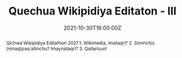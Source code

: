 ---
title: "Quechua Wikipidiya Editaton - III"

event: III Qichwa Wikipidiya Editathon 2021 - Qichwa - Español - English
event_url: https://youtu.be/X_kKyTc3hH4

location: Endangered Languages Project (ELP) 
address:
  street: ''
  city: ''
  region: ''
  postcode: '0051'
  country: World

summary: "Quechua Wikipidiya Editaton - II"
abstract: "Qichwa Wikipidiya Editathon 2021
1. Wikimedia, imataqrí? 
2. Siminchis (rimaq)paq allinchu? Imaynataqrí?  
3. Qallarisun!"

# Talk start and end times.
#   End time can optionally be hidden by prefixing the line with `#`.
date: "2021-10-30T16:00:00Z"
date_end: "2021-10-30T20:00:00Z"
all_day: false

# Schedule page publish date (NOT talk date).
publishDate: "2021-10-30T10:00:00Z"

authors: ["admin"]
tags: ["Talks", "Research", "Demo", "Knowledge", "Editathon"]

# Is this a featured talk? (true/false)
featured: false

image:
  caption: "Photo by [@ElwinHuaman](https://twitter.com/ElwinHuaman)"
  focal_point: Right

links:
- icon: twitter
  icon_pack: fab
  name: Follow
  url: https://twitter.com/ElwinHuaman
url_code: ""
url_pdf: ""
url_slides: "https://www.slideshare.net/elwinlhq/hacia-la-publicacin-digital-en-idioma-quechua-towards-publishing-in-quechua-language"
url_video: "https://youtu.be/X_kKyTc3hH4"

# Markdown Slides (optional).
#   Associate this talk with Markdown slides.
#   Simply enter your slide deck's filename without extension.
#   E.g. `slides = "example-slides"` references `content/slides/example-slides.md`.
#   Otherwise, set `slides = ""`.
slides: ""

# Projects (optional).
#   Associate this post with one or more of your projects.
#   Simply enter your project's folder or file name without extension.
#   E.g. `projects = ["internal-project"]` references `content/project/deep-learning/index.md`.
#   Otherwise, set `projects = []`.
projects:
- QUIPU
---